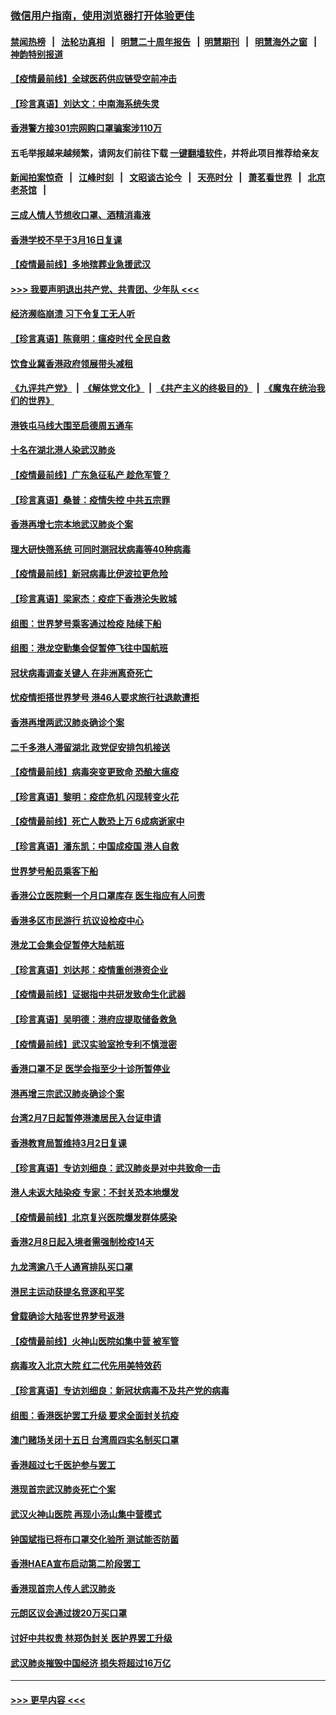 ### [微信用户指南，使用浏览器打开体验更佳](https://github.com/gfw-breaker/banned-news1/blob/master/indexes/wechat-guide.md?t=0)
#### [禁闻热榜](热点新闻.md?t=0)  &nbsp;&nbsp;|&nbsp;&nbsp; [法轮功真相](https://github.com/gfw-breaker/truth/blob/master/README.md?t=0) &nbsp;&nbsp;|&nbsp;&nbsp; [明慧二十周年报告](https://github.com/gfw-breaker/mh-reports/blob/master/README.md?t=0) &nbsp;&nbsp;|&nbsp;&nbsp;[明慧期刊](https://github.com/gfw-breaker/mh-qikan) &nbsp;&nbsp;|&nbsp;&nbsp; [明慧海外之窗](https://github.com/gfw-breaker/mh-news/blob/master/README.md?t=0) &nbsp;&nbsp;|&nbsp;&nbsp; [神韵特别报道](https://github.com/gfw-breaker/mh-news/blob/master/shenyun.md?t=0)
#### [【疫情最前线】全球医药供应链受空前冲击](../pages/nsc415/n11869614.md?t=02151522) 
#### [【珍言真语】刘达文：中南海系统失灵](../pages/nsc415/n11869465.md?t=02151522) 
#### [香港警方接301宗网购口罩骗案涉110万](../pages/nsc415/n11867572.md?t=02151522) 
#### 五毛举报越来越频繁，请网友们前往下载 [一键翻墙软件](https://github.com/gfw-breaker/ssr-accounts)，并将此项目推荐给亲友
#### [新闻拍案惊奇](https://github.com/gfw-breaker/banned-news1/blob/master/pages/link4.md) &nbsp;&nbsp;|&nbsp;&nbsp; [江峰时刻](https://github.com/gfw-breaker/banned-news1/blob/master/pages/link4.md) &nbsp;&nbsp;|&nbsp;&nbsp; [文昭谈古论今](https://github.com/gfw-breaker/banned-news1/blob/master/pages/link4.md) &nbsp;&nbsp;|&nbsp;&nbsp; [天亮时分](https://github.com/gfw-breaker/banned-news1/blob/master/pages/link4.md) &nbsp;&nbsp;|&nbsp;&nbsp; [萧茗看世界](https://github.com/gfw-breaker/banned-news1/blob/master/pages/link4.md) &nbsp;&nbsp;|&nbsp;&nbsp; [北京老茶馆](https://github.com/gfw-breaker/banned-news1/blob/master/pages/link4.md) &nbsp;&nbsp;|&nbsp;&nbsp; 
#### [三成人情人节想收口罩、酒精消毒液](../pages/nsc415/n11867523.md?t=02151522) 
#### [香港学校不早于3月16日复课](../pages/nsc415/n11867498.md?t=02151522) 
#### [【疫情最前线】多地殡葬业急援武汉](../pages/nsc415/n11866914.md?t=02151522) 
#### [>>> 我要声明退出共产党、共青团、少年队 <<<](https://github.com/begood0513/goodnews/blob/master/quit/letter.md) 
#### [经济濒临崩溃 习下令复工无人听](../pages/nsc415/n11867269.md?t=02151522) 
#### [【珍言真语】陈竟明：瘟疫时代 全民自救](../pages/nsc415/n11866765.md?t=02151522) 
#### [饮食业冀香港政府领展带头减租](../pages/nsc415/n11864876.md?t=02151522) 
#### [《九评共产党》](https://github.com/begood0513/9ping.md/blob/master/README.md) &nbsp;|&nbsp; [《解体党文化》](../../../../jtdwh.md/blob/master/README.md)  &nbsp;|&nbsp; [《共产主义的终极目的》](../../../../gczydzjmd.md/blob/master/README.md) &nbsp;|&nbsp; [《魔鬼在统治我们的世界》](../../../../mgztzwmdsj.md/blob/master/README.md) 
#### [港铁屯马线大围至启德周五通车](../pages/nsc415/n11864842.md?t=02151522) 
#### [十名在湖北港人染武汉肺炎](../pages/nsc415/n11864807.md?t=02151522) 
#### [【疫情最前线】广东急征私产 趁危军管？](../pages/nsc415/n11864205.md?t=02151522) 
#### [【珍言真语】桑普：疫情失控 中共五宗罪](../pages/nsc415/n11864157.md?t=02151522) 
#### [香港再增七宗本地武汉肺炎个案](../pages/nsc415/n11862405.md?t=02151522) 
#### [理大研快筛系统 可同时测冠状病毒等40种病毒](../pages/nsc415/n11862376.md?t=02151522) 
#### [【疫情最前线】新冠病毒比伊波拉更危险](../pages/nsc415/n11862199.md?t=02151522) 
#### [【珍言真语】梁家杰：疫症下香港沦失败城](../pages/nsc415/n11861588.md?t=02151522) 
#### [组图：世界梦号乘客通过检疫 陆续下船](../pages/nsc415/n11858302.md?t=02151522) 
#### [组图：港龙空勤集会促暂停飞往中国航班](../pages/nsc415/n11858190.md?t=02151522) 
#### [冠状病毒调查关键人 在非洲离奇死亡](../pages/nsc415/n11859798.md?t=02151522) 
#### [忧疫情拒搭世界梦号 港46人要求旅行社退款遭拒](../pages/nsc415/n11859849.md?t=02151522) 
#### [香港再增两武汉肺炎确诊个案](../pages/nsc415/n11859833.md?t=02151522) 
#### [二千多港人滞留湖北 政党促安排包机接送](../pages/nsc415/n11859831.md?t=02151522) 
#### [【疫情最前线】病毒突变更致命 恐酿大瘟疫](../pages/nsc415/n11859604.md?t=02151522) 
#### [【珍言真语】黎明：疫症危机 闪现转变火花](../pages/nsc415/n11859199.md?t=02151522) 
#### [【疫情最前线】死亡人数恐上万 6成病逝家中](../pages/nsc415/n11856687.md?t=02151522) 
#### [【珍言真语】潘东凯：中国成疫国 港人自救](../pages/nsc415/n11856962.md?t=02151522) 
#### [世界梦号船员乘客下船](../pages/nsc415/n11856883.md?t=02151522) 
#### [香港公立医院剩一个月口罩库存 医生指应有人问责](../pages/nsc415/n11856875.md?t=02151522) 
#### [香港多区市民游行 抗议设检疫中心](../pages/nsc415/n11856866.md?t=02151522) 
#### [港龙工会集会促暂停大陆航班](../pages/nsc415/n11856840.md?t=02151522) 
#### [【珍言真语】刘达邦：疫情重创港资企业](../pages/nsc415/n11854274.md?t=02151522) 
#### [【疫情最前线】证据指中共研发致命生化武器](../pages/nsc415/n11853087.md?t=02151522) 
#### [【珍言真语】吴明德：港府应提取储备救急](../pages/nsc415/n11852734.md?t=02151522) 
#### [【疫情最前线】武汉实验室抢专利不慎泄密](../pages/nsc415/n11850310.md?t=02151522) 
#### [香港口罩不足 医学会指至少十诊所暂停业](../pages/nsc415/n11850301.md?t=02151522) 
#### [港再增三宗武汉肺炎确诊个案](../pages/nsc415/n11850328.md?t=02151522) 
#### [台湾2月7日起暂停港澳居民入台证申请](../pages/nsc415/n11850304.md?t=02151522) 
#### [香港教育局暂维持3月2日复课](../pages/nsc415/n11850260.md?t=02151522) 
#### [【珍言真语】专访刘细良：武汉肺炎是对中共致命一击](../pages/nsc415/n11849934.md?t=02151522) 
#### [港人未返大陆染疫 专家：不封关恐本地爆发](../pages/nsc415/n11848021.md?t=02151522) 
#### [【疫情最前线】北京复兴医院爆发群体感染](../pages/nsc415/n11847626.md?t=02151522) 
#### [香港2月8日起入境者需强制检疫14天](../pages/nsc415/n11847658.md?t=02151522) 
#### [九龙湾逾八千人通宵排队买口罩](../pages/nsc415/n11847647.md?t=02151522) 
#### [港民主运动获提名竞逐和平奖](../pages/nsc415/n11847633.md?t=02151522) 
#### [曾载确诊大陆客世界梦号返港](../pages/nsc415/n11847608.md?t=02151522) 
#### [【疫情最前线】火神山医院如集中营 被军管](../pages/nsc415/n11847524.md?t=02151522) 
#### [病毒攻入北京大院 红二代先用美特效药](../pages/nsc415/n11847427.md?t=02151522) 
#### [【珍言真语】专访刘细良：新冠状病毒不及共产党的病毒](../pages/nsc415/n11847164.md?t=02151522) 
#### [组图：香港医护罢工升级 要求全面封关抗疫](../pages/nsc415/n11844107.md?t=02151522) 
#### [澳门赌场关闭十五日 台湾周四实名制买口罩](../pages/nsc415/n11845083.md?t=02151522) 
#### [香港超过七千医护参与罢工](../pages/nsc415/n11845051.md?t=02151522) 
#### [港现首宗武汉肺炎死亡个案](../pages/nsc415/n11844998.md?t=02151522) 
#### [武汉火神山医院 再现小汤山集中营模式](../pages/nsc415/n11844763.md?t=02151522) 
#### [钟国斌指已将布口罩交化验所 测试能否防菌](../pages/nsc415/n11842783.md?t=02151522) 
#### [香港HAEA宣布启动第二阶段罢工](../pages/nsc415/n11842723.md?t=02151522) 
#### [香港现首宗人传人武汉肺炎](../pages/nsc415/n11842766.md?t=02151522) 
#### [元朗区议会通过拨20万买口罩](../pages/nsc415/n11842754.md?t=02151522) 
#### [讨好中共权贵 林郑伪封关 医护界罢工升级](../pages/nsc415/n11842359.md?t=02151522) 
#### [武汉肺炎摧毁中国经济 损失将超过16万亿](../pages/nsc415/n11839723.md?t=02151522) 

----
#### [ >>> 更早内容 <<< ](../indexes/nsc415-earlier.md)
